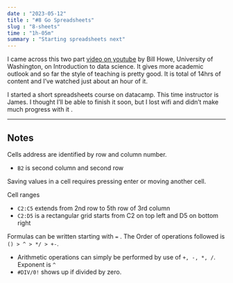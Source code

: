 ```yaml
---
date : "2023-05-12"
title : "#8 Go Spreadsheets"
slug : "8-sheets"
time : "1h-05m"
summary : "Starting spreadsheets next"
---
```


I came across this two part [video on youtube](https://www.youtube.com/watch?v=xUJ170KJIfM) by Bill Howe, University of Washington, on Introduction to data science. It gives more academic outlook and so far the style of teaching is pretty good. It is total of 14hrs of content and I’ve watched just about an hour of it.

I started a short spreadsheets course on datacamp. This time instructor is James. I thought I’ll be able to finish it soon, but I lost wifi and didn’t make much progress with it .

---

## Notes

Cells address are identified by row and column number. 

- `B2` is second column and second row

Saving values in a cell requires pressing enter or moving another cell.

Cell ranges 

- `C2:C5` extends from 2nd row to 5th row of 3rd column
- `C2:D5` is a rectangular grid starts from C2 on top left and D5 on bottom right

Formulas can be written starting with `=` . The Order of operations followed is `() > ^ > */ > +-`.

- Arithmetic operations can simply be performed by use of `+, -, *, /`. Exponent is `^`
- `#DIV/0!` shows up if divided by zero.
